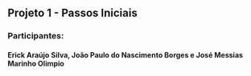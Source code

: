 ## Projeto 1 - Passos Iniciais

### Participantes:
#### Erick Araújo Silva, João Paulo do Nascimento Borges e José Messias Marinho Olimpio